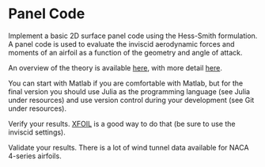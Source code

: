 # Panel Code

Implement a basic 2D surface panel code using the Hess-Smith formulation.  A panel code is used to evaluate the inviscid aerodynamic forces and moments of an airfoil as a function of the geometry and angle of attack.

An overview of the theory is available [here](http://flowlab.groups.et.byu.net/me515/slides/9-panel.pdf), with more detail [here](http://adl.stanford.edu/aa210b/Lecture_Notes_files/Hess-Smith.pdf).

You can start with Matlab if you are comfortable with Matlab, but for the final version you should use Julia as the programming language (see Julia under resources) and use version control during your development (see Git under resources).

Verify your results.  [XFOIL](https://web.mit.edu/drela/Public/web/xfoil/) is a good way to do that (be sure to use the inviscid settings).

Validate your results.  There is a lot of wind tunnel data available for NACA 4-series airfoils.
